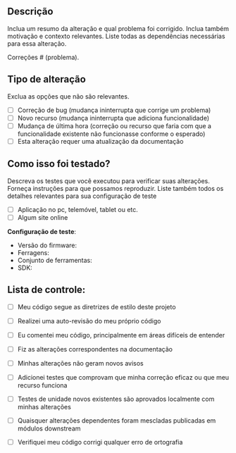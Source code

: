 ## Descrição

Inclua um resumo da alteração e qual problema foi corrigido. Inclua também motivação e contexto relevantes. Liste todas as dependências necessárias para essa alteração.

Correções # (problema).
 
## Tipo de alteração

Exclua as opções que não são relevantes.

- [ ] Correção de bug (mudança ininterrupta que corrige um problema)
- [ ] Novo recurso (mudança ininterrupta que adiciona funcionalidade)
- [ ] Mudança de última hora (correção ou recurso que faria com que a funcionalidade existente não funcionasse conforme o esperado)
- [ ] Esta alteração requer uma atualização da documentação

## Como isso foi testado?

Descreva os testes que você executou para verificar suas alterações. Forneça instruções para que possamos reproduzir. Liste também todos os detalhes relevantes para sua configuração de teste
- [ ] Aplicação no pc, telemóvel, tablet ou etc.
- [ ] Algum site online

**Configuração de teste**:
* Versão do firmware:
* Ferragens:
* Conjunto de ferramentas:
* SDK:

## Lista de controle:

- [ ] Meu código segue as diretrizes de estilo deste projeto
- [ ] Realizei uma auto-revisão do meu próprio código
- [ ] Eu comentei meu código, principalmente em áreas difíceis de entender
- [ ] Fiz as alterações correspondentes na documentação
- [ ] Minhas alterações não geram novos avisos
- [ ] Adicionei testes que comprovam que minha correção eficaz ou que meu recurso funciona
- [ ] Testes de unidade novos existentes são aprovados localmente com minhas alterações
- [ ] Quaisquer alterações dependentes foram mescladas publicadas em módulos downstream
- [ ] Verifiquei meu código corrigi qualquer erro de ortografia

